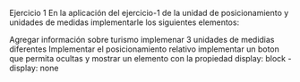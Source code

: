 Ejercicio 1
En la aplicación del ejercicio-1 de la unidad de posicionamiento y unidades de medidas implementarle los siguientes elementos:

Agregar información sobre turismo
implemenar 3 unidades de medidias diferentes
Implementar el posicionamiento relativo
implementar un boton que permita ocultas y mostrar un elemento con la propiedad display: block - display: none 